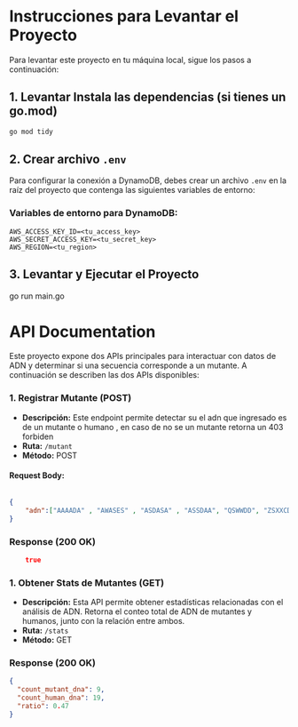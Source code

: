 
# Instrucciones para Levantar el Proyecto

Para levantar este proyecto en tu máquina local, sigue los pasos a continuación:

## 1. Levantar Instala las dependencias (si tienes un go.mod)

```bash
go mod tidy
```

## 2. Crear archivo `.env`

Para configurar la conexión a DynamoDB, debes crear un archivo `.env` en la raíz del proyecto que contenga las siguientes variables de entorno:

### Variables de entorno para DynamoDB:

```env
AWS_ACCESS_KEY_ID=<tu_access_key>
AWS_SECRET_ACCESS_KEY=<tu_secret_key>
AWS_REGION=<tu_region>
```

## 3. Levantar y Ejecutar el Proyecto

go run main.go


# API Documentation

Este proyecto expone dos APIs principales para interactuar con datos de ADN y determinar si una secuencia corresponde a un mutante. A continuación se describen las dos APIs disponibles:


### 1. Registrar Mutante (POST)
- **Descripción:** Este endpoint permite detectar su el adn que ingresado es de un mutante o humano , en caso de no se un mutante retorna un 403 forbiden
- **Ruta:** `/mutant`
- **Método:** POST


#### Request Body:
```json

{
    "adn":["AAAADA" , "AWASES" , "ASDASA" , "ASSDAA", "QSWWDD", "ZSXXCD"]
}

```

### **Response (200 OK)**
```json
    true
```

### 1. Obtener Stats de Mutantes (GET)
- **Descripción:** Esta API permite obtener estadísticas relacionadas con el análisis de ADN. Retorna el conteo total de ADN de mutantes y humanos, junto con la relación entre ambos.
- **Ruta:** `/stats`
- **Método:** GET

### **Response (200 OK)**
```json
{
  "count_mutant_dna": 9,
  "count_human_dna": 19,
  "ratio": 0.47
}